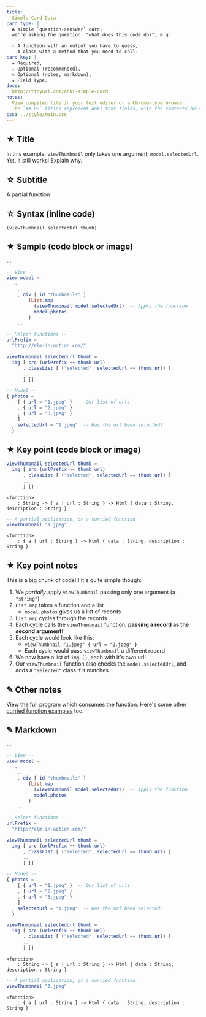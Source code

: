 ```yaml
---
title:
  Simple Card Data
card type: |
  A simple `question->answer` card;
  we're asking the question: "what does this code do?", e.g:

  - A function with an output you have to guess,
  - A class with a method that you need to call.
card key: |
  ★ Required,
  ☆ Optional (recommended),
  ✎ Optional (notes, markdown),
  ⤷ Field Type.
docs:
  http://tinyurl.com/anki-simple-card
notes:
  View compiled file in your text editor or a Chrome-type browser.
  The `## H2` titles represent Anki text fields, with the contents below.
css: ../style/main.css
---
```



<!-- -------------------------------------------------------------------------
    ★ Title

    ⤷ `string` (auto wrapped with a `H1` tag)
-------------------------------------------------------------------------- -->
## ★ Title

In this example, `viewThumbnail` only takes one argument; `model.selectedUrl`. Yet, it still works! Explain why.


<!-- -------------------------------------------------------------------------
    ☆ Subtitle

    ⤷ `string` (auto wrapped with a `H2` tag)
-------------------------------------------------------------------------- -->
## ☆ Subtitle

A partial function


<!-- -------------------------------------------------------------------------
    ☆ Syntax (inline code)

    ⤷ `code string` (auto wrapped with <p><code> tag)
-------------------------------------------------------------------------- -->
## ☆ Syntax (inline code)

`(viewThumbnail selectedUrl thumb)`


<!-- -------------------------------------------------------------------------
    ★ Sample (code block or image)

    ⤷ `pre block | image`

      | Requires `markdown` fenced code block;

      A markdown fenced code block that will compile to our highlighted
      code with Pandoc. What does this code do?
-------------------------------------------------------------------------- -->
## ★ Sample (code block or image)

```elm
..

-- View --
view model =
  ..
    ..
    , div [ id "thumbnails" ]
        (List.map
          (viewThumbnail model.selectedUrl)  -- Apply the function
          model.photos
        )
    ..

-- Helper functions --
urlPrefix =
  "http://elm-in-action.com/"

viewThumbnail selectedUrl thumb =
  img [ src (urlPrefix ++ thumb.url)
      , classList [ ("selected", selectedUrl == thumb.url) ]
      ..
      ] []

-- Model --
{ photos =
    [ { url = "1.jpeg" }  -- Our list of urls
    , { url = "2.jpeg" }
    , { url = "3.jpeg" }
    ]
  , selectedUrl = "1.jpeg"  -- Has the url been selected?
  }
```


<!-- -------------------------------------------------------------------------
    ★ Key point (code block or image)

    ⤷ `pre block | image`

      | Requires `markdown` fenced code block;

      A markdown fenced code block that will compile to our highlighted
      code with Pandoc. The output or answer to the above question.
-------------------------------------------------------------------------- -->
## ★ Key point (code block or image)

```elm
viewThumbnail selectedUrl thumb =
  img [ src (urlPrefix ++ thumb.url)
      , classList [ ("selected", selectedUrl == thumb.url) ]
      ..
      ] []
```
```terminal
<function>
    : String -> { a | url : String } -> Html { data : String, description : String }
```
```elm
-- A partial application, or a curried function
viewThumbnail "1.jpeg"
```
```terminal
<function>
    : { a | url : String } -> Html { data : String, description : String }
```


<!-- -------------------------------------------------------------------------
    ★ Key point notes

    ⤷ `rich html`
-------------------------------------------------------------------------- -->
## ★ Key point notes

This is a big chunk of code!!! It's quite simple though:

1. We _partially_ apply `viewThumbnail` passing only one argument (a `"string"`)
2. `List.map` takes a function and a list
    - `model.photos` gives us a list of records
3. `List.map` cycles through the records
4. Each cycle calls the `viewThumbnail` function, **passing a record as the second argument**!
5. Each cycle would look like this:
    - `viewThumbnail "1.jpeg" { url = "2.jpeg" }`
    - Each cycle would pass `viewThumbnail` a different record
6. We now have a list of `img []`, each with it's own url!
7. Our `viewThumbnail` function also checks the `model.selectedUrl`, and adds a `"selected"` class if it matches.


<!-- -------------------------------------------------------------------------
    ✎ Other notes

    ⤷ `rich html`
-------------------------------------------------------------------------- -->
## ✎ Other notes

View the [full program](https://ellie-app.com/q4j6ps87Cj5a1) which consumes the function. Here's some [other curried function examples](https://www.codingexercises.com/guides/quickstart-elm-part-7) too.


<!-- -------------------------------------------------------------------------
    ✎ Markdown

    ⤷ `raw text`

      Do not add the compiled HTML to your card, rather, use the raw text
      Markdown fenced code block. This makes for easier editing of a card
      later on.

      Warning: may increase card file size
        @ https://github.com/badlydrawnrob/anki/issues/116
-------------------------------------------------------------------------- -->
## ✎ Markdown

```elm
..

-- View --
view model =
  ..
    ..
    , div [ id "thumbnails" ]
        (List.map
          (viewThumbnail model.selectedUrl)  -- Apply the function
          model.photos
        )
    ..

-- Helper functions --
urlPrefix =
  "http://elm-in-action.com/"

viewThumbnail selectedUrl thumb =
  img [ src (urlPrefix ++ thumb.url)
      , classList [ ("selected", selectedUrl == thumb.url) ]
      ..
      ] []

-- Model --
{ photos =
    [ { url = "1.jpeg" }  -- Our list of urls
    , { url = "2.jpeg" }
    , { url = "3.jpeg" }
    ]
  , selectedUrl = "1.jpeg"  -- Has the url been selected?
  }
```

```elm
viewThumbnail selectedUrl thumb =
  img [ src (urlPrefix ++ thumb.url)
      , classList [ ("selected", selectedUrl == thumb.url) ]
      ..
      ] []
```
```terminal
<function>
    : String -> { a | url : String } -> Html { data : String, description : String }
```
```elm
-- A partial application, or a curried function
viewThumbnail "1.jpeg"
```
```terminal
<function>
    : { a | url : String } -> Html { data : String, description : String }
```

<!-- End of card ==========================================================-->
